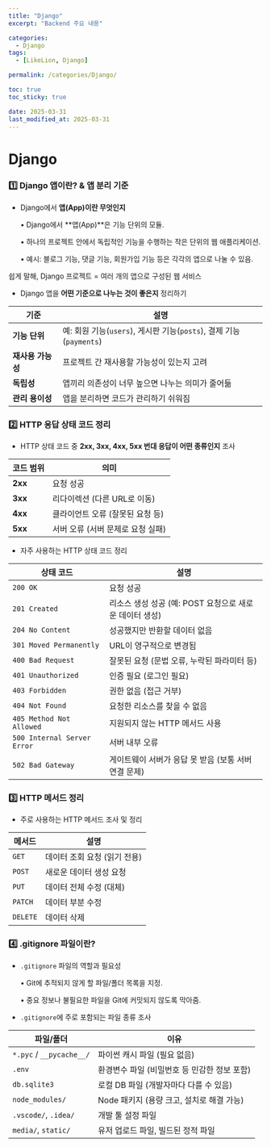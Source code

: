 ```yaml
---
title: "Django"
excerpt: "Backend 주요 내용"

categories:
  - Django
tags:
  - [LikeLion, Django]

permalink: /categories/Django/

toc: true
toc_sticky: true

date: 2025-03-31
last_modified_at: 2025-03-31
---
```


# Django

### 1️⃣ **Django 앱이란? & 앱 분리 기준**

- Django에서 **앱(App)이란 무엇인지**

  •	Django에서 **앱(App)**은 기능 단위의 모듈.

  •	하나의 프로젝트 안에서 독립적인 기능을 수행하는 작은 단위의 웹 애플리케이션.

	•	예시: 블로그 기능, 댓글 기능, 회원가입 기능 등은 각각의 앱으로 나눌 수 있음.

쉽게 말해, Django 프로젝트 = 여러 개의 앱으로 구성된 웹 서비스


- Django 앱을 **어떤 기준으로 나누는 것이 좋은지** 정리하기

| 기준             | 설명                                                                 |
|------------------|----------------------------------------------------------------------|
| **기능 단위**     | 예: 회원 기능(`users`), 게시판 기능(`posts`), 결제 기능(`payments`)       |
| **재사용 가능성** | 프로젝트 간 재사용할 가능성이 있는지 고려                              |
| **독립성**        | 앱끼리 의존성이 너무 높으면 나누는 의미가 줄어듦                        |
| **관리 용이성**   | 앱을 분리하면 코드가 관리하기 쉬워짐                                    |



### 2️⃣ **HTTP 응답 상태 코드 정리**

- HTTP 상태 코드 중 **2xx, 3xx, 4xx, 5xx 번대 응답이 어떤 종류인지** 조사

| 코드 범위 | 의미                       |
|-----------|----------------------------|
| **2xx**   | 요청 성공                  |
| **3xx**   | 리다이렉션 (다른 URL로 이동) |
| **4xx**   | 클라이언트 오류 (잘못된 요청 등) |
| **5xx**   | 서버 오류 (서버 문제로 요청 실패) |

- 자주 사용하는 HTTP 상태 코드 정리

| 상태 코드 | 설명                                                              |
|-----------|-------------------------------------------------------------------|
| `200 OK`  | 요청 성공                                                         |
| `201 Created` | 리소스 생성 성공 (예: POST 요청으로 새로운 데이터 생성)           |
| `204 No Content` | 성공했지만 반환할 데이터 없음                               |
| `301 Moved Permanently` | URL이 영구적으로 변경됨                              |
| `400 Bad Request` | 잘못된 요청 (문법 오류, 누락된 파라미터 등)                 |
| `401 Unauthorized` | 인증 필요 (로그인 필요)                                  |
| `403 Forbidden` | 권한 없음 (접근 거부)                                       |
| `404 Not Found` | 요청한 리소스를 찾을 수 없음                                |
| `405 Method Not Allowed` | 지원되지 않는 HTTP 메서드 사용                     |
| `500 Internal Server Error` | 서버 내부 오류                                  |
| `502 Bad Gateway` | 게이트웨이 서버가 응답 못 받음 (보통 서버 연결 문제)       |



### 3️⃣ **HTTP 메서드 정리**

- 주로 사용하는 HTTP 메서드 조사 및 정리

| 메서드   | 설명                                      |
|----------|-------------------------------------------|
| `GET`    | 데이터 조회 요청 (읽기 전용)               |
| `POST`   | 새로운 데이터 생성 요청                    |
| `PUT`    | 데이터 전체 수정 (대체)                    |
| `PATCH`  | 데이터 부분 수정                          |
| `DELETE` | 데이터 삭제                                |



### 4️⃣ **.gitignore 파일이란?**

- `.gitignore` 파일의 역할과 필요성

	•	Git에 추적되지 않게 할 파일/폴더 목록을 지정.
  
	•	중요 정보나 불필요한 파일을 Git에 커밋되지 않도록 막아줌.

- `.gitignore`에 주로 포함되는 파일 종류 조사

| 파일/폴더           | 이유                                            |
|----------------------|-------------------------------------------------|
| `*.pyc` / `__pycache__/` | 파이썬 캐시 파일 (필요 없음)              |
| `.env`               | 환경변수 파일 (비밀번호 등 민감한 정보 포함)     |
| `db.sqlite3`         | 로컬 DB 파일 (개발자마다 다를 수 있음)          |
| `node_modules/`      | Node 패키지 (용량 크고, 설치로 해결 가능)       |
| `.vscode/`, `.idea/` | 개발 툴 설정 파일                             |
| `media/`, `static/`  | 유저 업로드 파일, 빌드된 정적 파일             |
